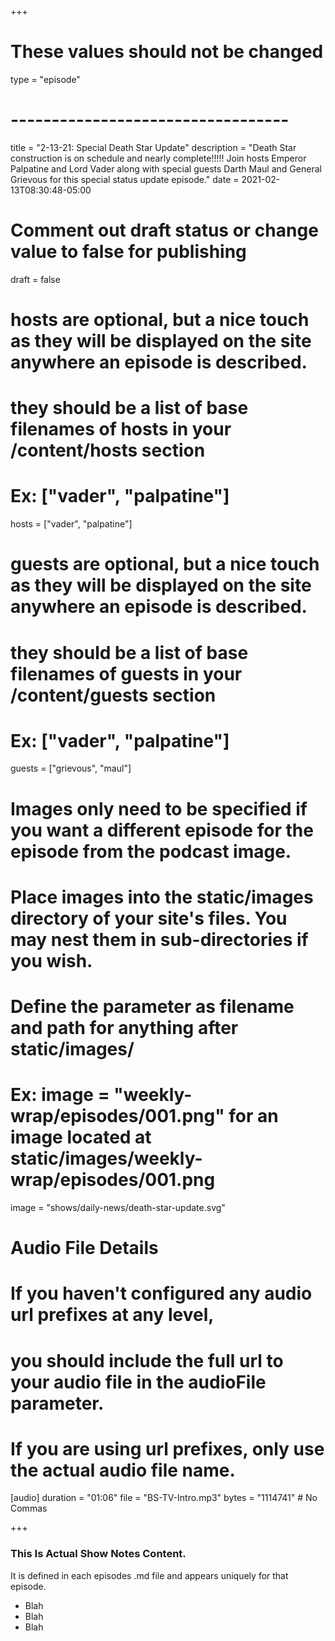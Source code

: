 +++
# These values should not be changed
type = "episode"
# ----------------------------------

title = "2-13-21: Special Death Star Update"
description = "Death Star construction is on schedule and nearly complete!!!!! Join hosts Emperor Palpatine and Lord Vader along with special guests Darth Maul and General Grievous for this special status update episode."
date = 2021-02-13T08:30:48-05:00

# Comment out draft status or change value to false for publishing
draft = false

# hosts are optional, but a nice touch as they will be displayed on the site anywhere an episode is described.
# they should be a list of base filenames of hosts in your /content/hosts section
# Ex: ["vader", "palpatine"]
hosts = ["vader", "palpatine"]

# guests are optional, but a nice touch as they will be displayed on the site anywhere an episode is described.
# they should be a list of base filenames of guests in your /content/guests section
# Ex: ["vader", "palpatine"]
guests = ["grievous", "maul"]

# Images only need to be specified if you want a different episode for the episode from the podcast image.
# Place images into the static/images directory of your site's files. You may nest them in sub-directories if you wish.
# Define the parameter as filename and path for anything after static/images/
# Ex: image = "weekly-wrap/episodes/001.png" for an image located at static/images/weekly-wrap/episodes/001.png
image = "shows/daily-news/death-star-update.svg"

# Audio File Details
# If you haven't configured any audio url prefixes at any level,
# you should include the full url to your audio file in the audioFile parameter.
# If you are using url prefixes, only use the actual audio file name.
[audio]
	duration = "01:06"
	file = "BS-TV-Intro.mp3"
	bytes = "1114741" # No Commas

+++

### This Is Actual Show Notes Content. 

It is defined in each episodes .md file and appears uniquely for that episode.

* Blah
* Blah
* Blah
